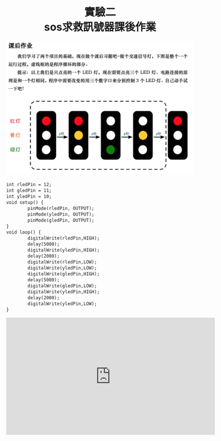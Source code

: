 <center>
<H1> 實驗二
</br>
sos求救訊號器課後作業

</br>
</h1>
</center>


![](https://github.com/cow2166/gitbo/blob/master/re/%E8%9E%A2%E5%B9%95%E5%BF%AB%E7%85%A7%202018-04-29%20%E4%B8%8B%E5%8D%882.29.13.png?raw=true)

```
int rledPin = 12;
int gledPin = 11;
int yledPin = 10;
void setup() {
        pinMode(rledPin, OUTPUT);
        pinMode(yledPin, OUTPUT);
        pinMode(gledPin, OUTPUT);
}
void loop() {
        digitalWrite(rledPin,HIGH);
        delay(5000);
        digitalWrite(yledPin,HIGH);
        delay(2000);        
        digitalWrite(rledPin,LOW);
        digitalWrite(yledPin,LOW);
        digitalWrite(gledPin,HIGH);
        delay(5000);
        digitalWrite(gledPin,LOW);
        digitalWrite(yledPin,HIGH);
        delay(2000);
        digitalWrite(yledPin,LOW); 
}
```


<iframe width="560" height="315" src="https://www.youtube.com/embed/QqQXAyj74xc" frameborder="0" allow="autoplay; encrypted-media" allowfullscreen></iframe>
